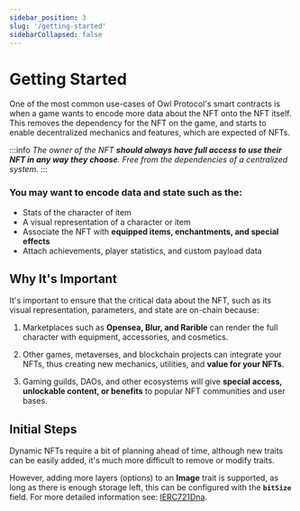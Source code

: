 ```yaml
---
sidebar_position: 3
slug: '/getting-started'
sidebarCollapsed: false
---
```


# Getting Started

One of the most common use-cases of Owl Protocol's smart contracts is when a game wants to encode more data about the NFT onto the NFT itself.
This removes the dependency for the NFT on the game, and starts to enable decentralized mechanics and features, which are expected of NFTs.

:::info
*The owner of the NFT **should always have full access to use their NFT in any way they choose**. Free from the dependencies of a centralized system.*
:::

### You may want to encode data and **state** such as the:

- Stats of the character of item
- A visual representation of a character or item
- Associate the NFT with **equipped items, enchantments, and special effects**
- Attach achievements, player statistics, and custom payload data

## Why It's Important

It's important to ensure that the critical data about the NFT, such as its visual representation, parameters, and state are on-chain because:

1. Marketplaces such as **Opensea, Blur, and Rarible** can render the full character with equipment, accessories, and cosmetics.

2. Other games, metaverses, and blockchain projects can integrate your NFTs, thus creating new mechanics, utilities, and **value for your NFTs**.

3. Gaming guilds, DAOs, and other ecosystems will give **special access, unlockable content, or benefits** to popular NFT communities and user bases.

## Initial Steps

Dynamic NFTs require a bit of planning ahead of time, although new traits can be easily added, it's much more difficult
to remove or modify traits.

However, adding more layers (options) to an **Image** trait is supported, as long as there is enough storage left,
this can be configured with the **`bitSize`** field. For more detailed information see: [IERC721Dna](/contracts/contract-guides/IERC721Dna).

